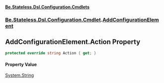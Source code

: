#### [Be.Stateless.Dsl.Configuration.Cmdlets](README.md 'README')
### [Be.Stateless.Dsl.Configuration.Cmdlet](Be.Stateless.Dsl.Configuration.Cmdlet.md 'Be.Stateless.Dsl.Configuration.Cmdlet').[AddConfigurationElement](AddConfigurationElement.md 'Be.Stateless.Dsl.Configuration.Cmdlet.AddConfigurationElement')

## AddConfigurationElement.Action Property

```csharp
protected override string Action { get; }
```

#### Property Value
[System.String](https://docs.microsoft.com/en-us/dotnet/api/System.String 'System.String')